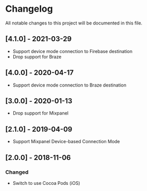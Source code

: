 # Changelog

All notable changes to this project will be documented in this file.

## [4.1.0] - 2021-03-29

-  Support device mode connection to Firebase destination
-  Drop support for Braze

## [4.0.0] - 2020-04-17

-  Support device mode connection to Braze destination

## [3.0.0] - 2020-01-13

-  Drop support for Mixpanel

## [2.1.0] - 2019-04-09

-  Support Mixpanel Device-based Connection Mode

## [2.0.0] - 2018-11-06

### Changed

-  Switch to use Cocoa Pods (iOS)
